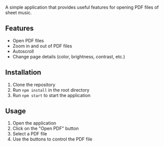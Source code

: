 A simple application that provides useful features for opening PDF files of sheet music.

## Features
- Open PDF files
- Zoom in and out of PDF files
- Autoscroll
- Change page details (color, brightness, contrast, etc.)

## Installation
1. Clone the repository
2. Run `npm install` in the root directory
3. Run `npm start` to start the application

## Usage
1. Open the application
2. Click on the "Open PDF" button
3. Select a PDF file
4. Use the buttons to control the PDF file